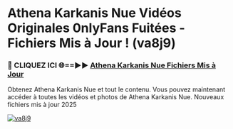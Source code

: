 # Athena Karkanis Nue Vidéos Originales 0nlyFans Fuitées - Fichiers Mis à Jour ! (va8j9)

<h3>🔴 CLIQUEZ ICI 🌐==►► <a href="https://tinyurl.com/2pmr4ezf" rel="nofollow">Athena Karkanis Nue Fichiers Mis à Jour</a></h3>

Obtenez Athena Karkanis Nue et tout le contenu. Vous pouvez maintenant accéder à toutes les vidéos et photos de Athena Karkanis Nue. Nouveaux fichiers mis à jour 2025

[![va8j9](https://i.imgur.com/6SNvagu.gif)](https://tinyurl.com/2pmr4ezf)
